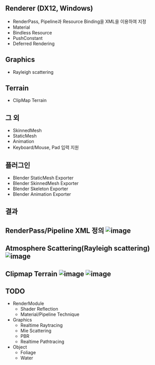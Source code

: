 ## Renderer (DX12, Windows)
- RenderPass, Pipeline과 Resource Binding을 XML을 이용하여 지정
- Material
- Bindless Resource
- PushConstant
- Deferred Rendering

## Graphics
- Rayleigh scattering

## Terrain
- ClipMap Terrain

## 그 외
- SkinnedMesh
- StaticMesh
- Animation
- Keyboard/Mouse, Pad 입력 지원

## 플러그인
- Blender StaticMesh Exporter
- Blender SkinnedMesh Exporter
- Blender Skeleton Exporter
- Blender Animation Exporter

## 결과
**RenderPass/Pipeline XML 정의**
![image](https://github.com/user-attachments/assets/0fc44f75-78bf-463b-afd3-6f5831429358)
-----
**Atmosphere Scattering(Rayleigh scattering)**
![image](https://github.com/user-attachments/assets/d8922061-f769-4985-b10c-71cf0c0ac000)
-----
**Clipmap Terrain**
![image](https://github.com/user-attachments/assets/641e291f-7f51-4f78-bfcf-775b234f5cc3)
![image](https://github.com/user-attachments/assets/e1957ce8-df5a-4c62-9587-c3666e999a1a)
-----

## TODO
- RenderModule
  - Shader Reflection
  - Material/Pipeline Technique
- Graphics
  - Realtime Raytracing
  - Mie Scattering
  - PBR
  - Realtime Pathtracing
- Object
  - Foliage
  - Water
